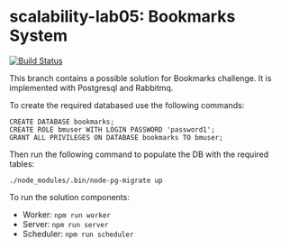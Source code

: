 # scalability-lab05: Bookmarks System

[![Build Status](https://travis-ci.org/Saetabis1/bookmark-checker.svg?branch=master)](https://travis-ci.org/Saetabis1/bookmark-checker)

This branch contains a possible solution for Bookmarks challenge. It is implemented with Postgresql and Rabbitmq.

To create the required databased use the following commands:
```
CREATE DATABASE bookmarks;
CREATE ROLE bmuser WITH LOGIN PASSWORD 'password1'; 
GRANT ALL PRIVILEGES ON DATABASE bookmarks TO bmuser;
```

Then run the following command to populate the DB with the required tables: 

```
./node_modules/.bin/node-pg-migrate up
```

To run the solution components:

- Worker: `npm run worker`
- Server: `npm run server`
- Scheduler: `npm run scheduler`